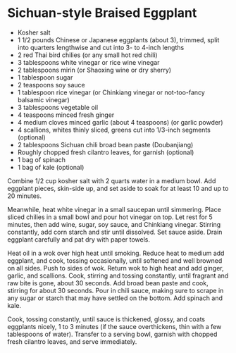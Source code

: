 # Sichuan-style Braised Eggplant

* Kosher salt
* 1 1/2 pounds Chinese or Japanese eggplants (about 3), trimmed, split
  into quarters lengthwise and cut into 3- to 4-inch lengths
* 2 red Thai bird chilies (or any small hot red chili)
* 3 tablespoons white vinegar or rice wine vinegar
* 2 tablespoons mirin (or Shaoxing wine or dry sherry)
* 1 tablespoon sugar
* 2 teaspoons soy sauce
* 1 tablespoon rice vinegar (or Chinkiang vinegar or not-too-fancy
  balsamic vinegar)
* 3 tablespoons vegetable oil
* 4 teaspoons minced fresh ginger
* 4 medium cloves minced garlic (about 4 teaspoons) (or garlic powder)
* 4 scallions, whites thinly sliced, greens cut into 1/3-inch segments
  (optional)
* 2 tablespoons Sichuan chili broad bean paste (Doubanjiang)
* Roughly chopped fresh cilantro leaves, for garnish (optional)
* 1 bag of spinach
* 1 bag of kale (optional)

Combine 1/2 cup kosher salt with 2 quarts water in a medium bowl. Add
eggplant pieces, skin-side up, and set aside to soak for at least 10
and up to 20 minutes.

Meanwhile, heat white vinegar in a small saucepan until simmering.
Place sliced chilies in a small bowl and pour hot vinegar on top. Let
rest for 5 minutes, then add wine, sugar, soy sauce, and Chinkiang
vinegar. Stirring constantly, add corn starch and stir until
dissolved. Set sauce aside. Drain eggplant carefully and pat dry with
paper towels.

Heat oil in a wok over high heat until smoking. Reduce heat to medium
add eggplant, and cook, tossing occasionally, until softened and well
browned on all sides. Push to sides of wok. Return wok to high heat
and add ginger, garlic, and scallions. Cook, stirring and tossing
constantly, until fragrant and raw bite is gone, about 30 seconds. Add
broad bean paste and cook, stirring for about 30 seconds. Pour in
chili sauce, making sure to scrape in any sugar or starch that may
have settled on the bottom. Add spinach and kale.

Cook, tossing constantly, until sauce is thickened, glossy, and coats
eggplants nicely, 1 to 3 minutes (if the sauce overthickens, thin with
a few tablespoons of water). Transfer to a serving bowl, garnish with
chopped fresh cilantro leaves, and serve immediately.

